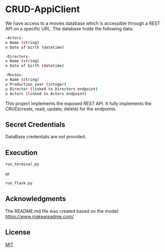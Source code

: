 # CRUD-AppiClient

We have access to a movies database which is accessible through a REST API on a specific URL. The database holds the following data:
```bash
-Actors-
o Name (string)
o Date of birth (datetime)

-Directors-
o Name (string)
o Date of birth (datetime)

-Movies-
o Name (string)
o Production year (integer)
o Director (linked to Directors endpoint)
o Actors (linked to Actors endpoint)
```

This project implements the exposed REST API. It fully implements the CRUD(create, read, update, delete) for the endpoints.

## Secret Credentials
DataBase credentials are not provided.

## Execution
```bash
run_terminal.py
```
or
```bash
run_flask.py
```
## Acknowledgments
The README.md file was created based on the model: https://www.makeareadme.com/.

## License
[MIT](https://choosealicense.com/licenses/mit/)
